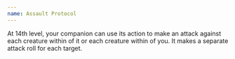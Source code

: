 ```yaml
---
name: Assault Protocol
---
```

At 14th level, your companion can use its action to make an attack against each creature within <me-distance length="5" /> of it or each
creature within <me-distance length="5" /> of you. It makes a separate attack roll for each target.
